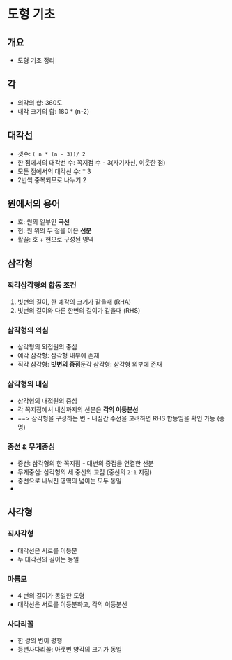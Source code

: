 # 도형 기초

## 개요

* 도형 기초 정리

## 각

* 외각의 합: 360도
* 내각 크기의 합: 180 * (n-2)

## 대각선

* 갯수: `( n * (n - 3))/ 2`
* 한 점에서의 대각선 수: 꼭지점 수 - 3(자기자신, 이웃한 점)
* 모든 점에서의 대각선 수: * 3
* 2번씩 중복되므로 나누기 2

## 원에서의 용어

* 호: 원의 일부인 <b>곡선</b>
* 현: 원 위의 두 점을 이은 <b>선분</b>
* 활꼴: 호 + 현으로 구성된 영역



## 삼각형

### 직각삼각형의 합동 조건

1. 빗변의 길이, 한 예각의 크기가 같을때 (RHA)
2. 빗변의 길이와 다른 한변의 길이가 같을때 (RHS)

### 삼각형의 외심

* 삼각형의 외접원의 중심
* 예각 삼각형: 삼각형 내부에 존재
* 직각 삼각형: <b>빗변의 중점</b>둔각 삼각형: 삼각형 외부에 존재

### 삼각형의 내심

* 삼각형의 내접원의 중심
* 각 꼭지점에서 내심까지의 선분은 <b>각의 이등분선</b>
* ==> 삼각형을 구성하는 변 - 내심간 수선을 고려하면 RHS 합동임을 확인 가능 (증명)

### 중선 & 무게중심

* 중선: 삼각형의 한 꼭지점 - 대변의 중점을 연결한 선분
* 무게중심: 삼각형의 세 중선의 교점 (중선의 `2:1` 지점)
* 중선으로 나눠진 영역의 넓이는 모두 동일
* 



## 사각형

### 직사각형

* 대각선은 서로를 이등분
* 두 대각선의 길이는 동일

### 마름모

* 4 변의 길이가 동일한 도형
* 대각선은 서로를 이등분하고, 각의 이등분선

### 사다리꼴

* 한 쌍의 변이 평행
* 등변사다리꼴: 아랫변 양각의 크기가 동일